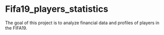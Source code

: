 # Fifa19_players_statistics
The goal of this project is to analyze financial data and profiles of players in the FIFA19.
